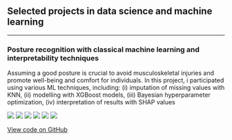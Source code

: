 ## Selected projects in data science and machine learning

---

### Posture recognition with classical machine learning and interpretability techniques
Assuming a good posture is crucial to avoid musculoskeletal injuries and promote well-being and comfort for individuals. In this project, i participated using various ML techniques, including: (i) imputation of missing values with KNN, (ii) modelling with XGBoost models, (iii) Bayesian hyperparameter optimization, (iv) interpretation of results with SHAP values

[![](https://img.shields.io/badge/Python-white)](#) [![](https://img.shields.io/badge/sklearn-white)](#) [![](https://img.shields.io/badge/Scikit%20Optimize-white)](#) [![](https://img.shields.io/badge/Pandas-white)](#) [![](https://img.shields.io/badge/NumPy-white)](#) [![](https://img.shields.io/badge/SHAP-white)](#)

[View code on GitHub](https://github.com/imonteiroyh/IOT)